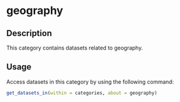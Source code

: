 
# geography
## Description
This category contains datasets related to geography.
## Usage
Access datasets in this category by using the following command:
```r
get_datasets_in(within = categories, about = geography)
```
